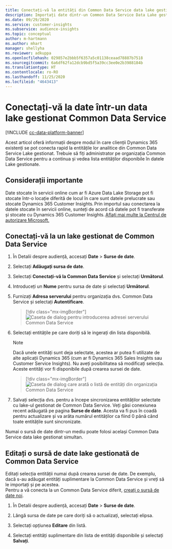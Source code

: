 ```yaml
---
title: Conectați-vă la entități din Common Data Service data lake gestionat
description: Importați date dintr-un Common Data Service Data Lake gestionat.
ms.date: 09/29/2020
ms.service: customer-insights
ms.subservice: audience-insights
ms.topic: conceptual
author: m-hartmann
ms.author: mhart
manager: shellyha
ms.reviewer: adkuppa
ms.openlocfilehash: 029857e2bbb5f6357a5c01138ceaad78887b7518
ms.sourcegitcommit: 6a6df62fa12dcb9bd5f5a39cc3ee0e2b3988184b
ms.translationtype: HT
ms.contentlocale: ro-RO
ms.lasthandoff: 11/25/2020
ms.locfileid: "4643413"
---
```

# <a name="connect-to-data-in-a-common-data-service-managed-data-lake"></a>Conectați-vă la date într-un data lake gestionat Common Data Service

[!INCLUDE [cc-data-platform-banner](../includes/cc-data-platform-banner.md)]

Acest articol oferă informații despre modul în care clienții Dynamics 365 existenți se pot conecta rapid la entitățile lor analitice din Common Data Service Lake gestionat. Trebuie să fiți administrator pe organizația Common Data Service pentru a continua și vedea lista entităților disponibile în datele Lake gestionate.

## <a name="important-considerations"></a>Considerații importante

Date stocate în servicii online cum ar fi Azure Data Lake Storage pot fi stocate într-o locație diferită de locul în care sunt datele prelucrate sau stocate Dynamics 365 Customer Insights. Prin importul sau conectarea la datele stocate în servicii online, sunteți de acord că datele pot fi transferate și stocate cu Dynamics 365 Customer Insights. [Aflați mai multe la Centrul de autorizare Microsoft.](https://www.microsoft.com/trust-center)

## <a name="connect-to-a-common-data-service-managed-lake"></a>Conectați-vă la un lake gestionat de Common Data Service

1. În Detalii despre audiență, accesați **Date** > **Surse de date**.

2. Selectați **Adăugați sursa de date**.

3. Selectați **Conectați-vă la Common Data Service** și selectați **Următorul**.

4. Introduceți un **Nume** pentru sursa de date și selectați **Următorul**.

5. Furnizați **Adresa serverului** pentru organizația dvs. Common Data Service și selectați **Autentificare**.

   > [!div class="mx-imgBorder"]
   > ![Caseta de dialog pentru introducerea adresei serverului Common Data Service](media/enter-CDS-org-details.png)

6. Selectați entitățile pe care doriți să le ingerați din lista disponibilă.    

   > [!NOTE]
   > Dacă unele entități sunt deja selectate, acestea ar putea fi utilizate de alte aplicații Dynamics 365 (cum ar fi Dynamics 365 Sales Insights sau Customer Service Insights). Nu aveți posibilitatea să modificați selecția. Aceste entități vor fi disponibile după crearea sursei de date.

   > [!div class="mx-imgBorder"]
   > ![Caseta de dialog care arată o listă de entități din organizația Common Data Service](media/select-analytical-entities.png)

7. Salvați selecția dvs. pentru a începe sincronizarea entităților selectate cu lake-ul gestionat de Common Data Service. Veți găsi conexiunea recent adăugată pe pagina **Surse de date**. Acesta va fi pus în coadă pentru actualizare și va arăta numărul entităților ca fiind 0 până când toate entitățile sunt sincronizate.

Numai o sursă de date dintr-un mediu poate folosi același Common Data Service data lake gestionat simultan.

## <a name="edit-a-common-data-service-managed-lake-data-source"></a>Editați o sursă de date lake gestionată de Common Data Service

Editați selecția entității numai după crearea sursei de date. De exemplu, dacă s-au adăugat entități suplimentare la Common Data Service și vreți să le importați și pe acestea.    
Pentru a vă conecta la un Common Data Service diferit, [creați o sursă de date noi](#connect-to-a-common-data-service-managed-lake).

1. În Detalii despre audiență, accesați **Date** > **Surse de date**.

2. Lângă sursa de date pe care doriți să o actualizați, selectați elipsa.

3. Selectați opțiunea **Editare** din listă.

4. Selectați entități suplimentare din lista de entități disponibile și selectați **Salvați**.
